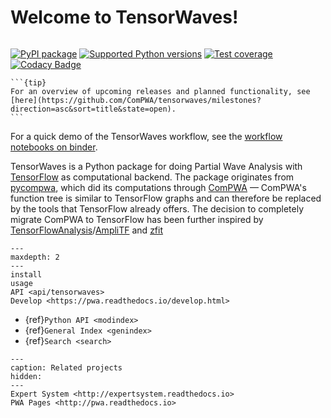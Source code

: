 # Welcome to TensorWaves!

```{title} Welcome

```

[![PyPI package](https://badge.fury.io/py/tensorwaves.svg)](https://pypi.org/project/tensorwaves)
[![Supported Python versions](https://img.shields.io/pypi/pyversions/tensorwaves)](https://pypi.org/project/tensorwaves)
[![Test coverage](https://codecov.io/gh/ComPWA/tensorwaves/branch/master/graph/badge.svg)](https://codecov.io/gh/ComPWA/tensorwaves)
[![Codacy Badge](https://api.codacy.com/project/badge/Grade/db8f89e5588041d8a995968262c224ef)](https://www.codacy.com/gh/ComPWA/tensorwaves)

````{margin}
```{tip}
For an overview of upcoming releases and planned functionality, see
[here](https://github.com/ComPWA/tensorwaves/milestones?direction=asc&sort=title&state=open).
```
````

For a quick demo of the TensorWaves workflow, see the
[workflow notebooks on binder](https://mybinder.org/v2/gh/ComPWA/tensorwaves/master?filepath=examples%2Fworkflow).

TensorWaves is a Python package for doing Partial Wave Analysis with
[TensorFlow](https://www.tensorflow.org) as computational backend. The package
originates from [pycompwa](pycompwa), which did its computations through
[ComPWA](https://github.com/ComPWA/ComPWA) — ComPWA's function tree is similar
to TensorFlow graphs and can therefore be replaced by the tools that TensorFlow
already offers. The decision to completely migrate ComPWA to TensorFlow has
been further inspired by
[TensorFlowAnalysis](https://gitlab.cern.ch/poluekt/TensorFlowAnalysis)/[AmpliTF](https://github.com/apoluekt/AmpliTF)
and [zfit](https://github.com/zfit/zfit)

```{toctree}
---
maxdepth: 2
---
install
usage
API <api/tensorwaves>
Develop <https://pwa.readthedocs.io/develop.html>
```

- {ref}`Python API <modindex>`
- {ref}`General Index <genindex>`
- {ref}`Search <search>`

```{toctree}
---
caption: Related projects
hidden:
---
Expert System <http://expertsystem.readthedocs.io>
PWA Pages <http://pwa.readthedocs.io>
```

